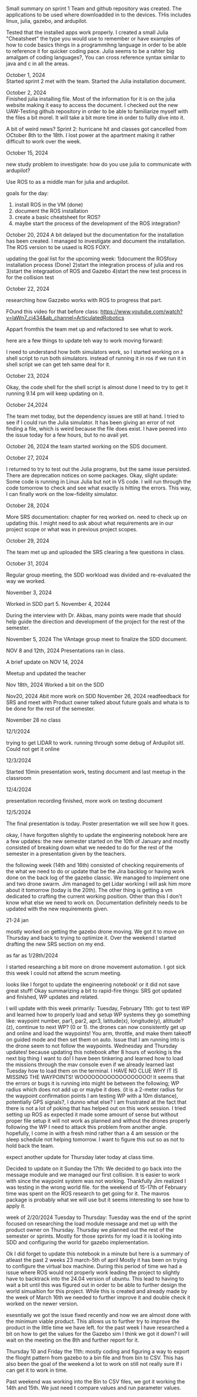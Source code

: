 
Small summary on sprint 1
Team and github repository was created. The applications to be used
where downloadded in to the devices. THis includes linux, julia, gazebo, and ardupilot.
 
Tested that the installed apps work properly. I created a small Julia "Cheatsheet" the type you would use to remember or have examples of how to code basics things in a programmihng language in order to be able to reference it for quicker coding pace.
Julia seems to be a rahter big amalgam of coding languages?, You can cross reference syntax similar to java and c in all the areas.

October 1, 2024    
Started sprint 2 met with the team. Started the Julia installation document.

October 2, 2024     
Finished julia installing file. Most of the information for it is on the julia website making it easy to access the document. I checked out the new UAW-Testing github repository in order to be able to familiarize myself with the files a bit morel. It will take a bit more time in order to fullly dive into it.

A bit of weird news? Sprint 2:
hurricane hit and classes got cancelled from OCtober 8th to the 18th. I lost power at the apartment making it rather difficult to work over the week.


October 15, 2024

new study problem to investigate: how do you use julia to communicate with ardupilot?

Use ROS to as a middle man for julia and ardupilot.

goals for the day:
1) install ROS in the VM (done)
2) document the ROS installation
3) create a basic cheatsheet for ROS?
4) maybe start the process of the development of the ROS integration?



October 20, 2024
A bit delayed but the documentation for the installation has been created. I managed to investigate and document the installation. The ROS version to be usaed is ROS FOXY.

updating the goal list for the upcoming week:
1)document the ROSfoxy installation process (Done)
2)start the integration process of julia and ros
3)start the integraation of ROS and Gazebo
4)start the new test process in for the collision test






October 22, 2024

researching how Gazzebo works with ROS to progress that part.

FOund this video for that before class:
https://www.youtube.com/watch?v=laWn7_cj434&ab_channel=ArticulatedRobotics


Appart fromthis the team met up and refactored to see what to work.


here are a few things to update teh way to work moving forward:

I need to understand how both simulators work, so I started working on a shell script to run both simulators. 
instead of running it in ros if we run it in shell script we can get teh same deal for it.

October 23, 2024

Okay, the code shell for the shell script is almost done I need to try to get it running 9.14 pm will keep updating on it.


October 24,2024

The team met today, but the dependency issues are still at hand. I tried to see if I could run the Julia simulator. It has been giving an error of not finding a file, which is weird because the file does exist. I have peered into the issue today for a few hours, but to no avail yet.


October 26, 2024 
the team started working on the SDS document.


October 27, 2024


I returned to try to test out the Julia programs, but the same issue persisted. There are deprecation notices on some packages. Okay, slight update: Some code is running in Linux Julia but not in VS code. I will run through the code tomorrow to check and see what exactly is hitting the errors. This way, I can finally work on the low-fidelity simulator.


October 28, 2024

More SRS documentation: chapter for req worked on.
need to check up on updating this.
I might need to ask about what requirements are in our project scope or what was in previous project scopes.


October 29, 2024

The team met up and uploaded the SRS clearing a few questions in class.


October 31, 2024

Regular group meeting, the SDD workload was divided and re-evaluated the way we worked.

November 3, 2024

Worked in SDD part 5.
November 4, 20244

During the interview with Dr. Akbas, many points were made that should help guide the direction and development of the project for the rest of the semester.

November 5, 2024
The VAntage group meet to finalize the SDD document.  


NOV 8 and 12th, 2024
Presentations ran in class.


A brief update on NOV 14, 2024

Meetup and updated the teacher

Nov 18th, 2024
Worked a bit on the SDD

Nov20, 2024
Abit more work on SDD
November 26, 2024
readfeedback for SRS and meet with Product owner talked about future goals and whata is to be done for the rest of the semester.

November 28 no class

12/1/2024

trying to get LIDAR to work. running through some debug of Ardupilot sitl. Could not get it online

12/3/2024

Started 10min presentation work, testing document and last meetup in the classroom

12/4/2024

presentation recording finished, more work on testing document


12/5/2024

The final presentation is today. Poster presentation we will see how it goes.

okay, I have forgotten slightly to update the engineering notebook here are a few updates:
the 
new semester started on the 10th of January and mostly consisted of breaking down what we needed to do for the rest of the semester in a presentation given by the teachers.

the following week (14th and 16th) consisted of checking requirements of the what we need to do or update that be the Jira backlog or having work done on the back log of the gazebo classic. We managed to implement one and two drone swarm.
Jim managed to get Lidar working I will ask him more about it tomorrow (today is the 20th). The other thing is getting a vm dedicated to crafting the current working position. Other than this I don't know what else we need to work on. Documentation definitely needs to be updated with the new requirements given.




21-24 jan

mostly worked on getting the gazebo drone moving. We got it to move on Thursday and back to trying to optimize it. Over the weekend I started drafting the new SRS section on my end. 

as far as 1/28th/2024 

I started researching a bit more on drone movement automation. I got sick this week I could not attend the scrum meeting.


looks like I forgot to update the engineering notebook! or it did not save great stuff! Okay summarizing a bit to rapid-fire things: SRS got updated and finished, WP updates and related.


I will update with this week primarily:
Tuesday,  February 11th: got to test WP and learned how to properly load and setup WP systems
they go something like: waypoint number, par1, par2, apr3, latitude(x), longitude(y), altitude?(z), comtinue to next WP? (0 or 1). the drones can now consistently get up and online and load the waypoints!
You arm, throttle, and make them takeoff on guided mode and then set them on auto. Issue that I am running into is the drone seem to not follow the waypoints.
Wednesday and Thursday updates! because updating this notebook after 8 hours of working is the next big thing I want to do! I have been tinkering and learned how to load the missions through the mav console even if we already learned last Tuesday how to load them on the terminal. I HAVE NO CLUE WHY IT IS MISSING THE WAYPOINTS! WOOOOOOOOOOOOOOOOOO! It seems that the errors or bugs it is running into might be between the following; WP radius which does not add up or maybe it does. (it is a 2-meter radius for the waypoint confirmation points I am testing WP with a 10m distance), potentially GPS signals?, I dunno what else? I am frustrated at the fact that there is not a lot of poking that has helped out on this work session. I tried setting up ROS as expected it made some amount of sense but without proper file setup it will not work as planned and without the drones properly following the WP I need to attack this problem from another  angle. hopefully, I come in with a fresh mind rather than a 4 am session or the sleep schedule not helping tomorrow. I want to figure this out so as not to hold back the team.

expect another update for Thursday later today at class time.

Decided to update on it Sunday the 17th: 
We decided to go back into the message module and we managed our first collision. It is easier to work with since the waypoint system was not working. Thankfully Jim realized I was testing in the wrong world file. for the weekend of 15-17th of February time was spent on the ROS research to get going for it. The mavros package is probably what we will use but it seems interesting to see how to apply it.

week of 2/20/2024 Tuesday to Thursday:
Tuesday was the end of the sprint focused on researching the load module message and met up with the product owner on Thursday. Thursday we planned out the rest of the semester or sprints. Mostly for those sprints for my load it is looking into SDD and configuring the world for gazebo implementation.




Ok I did forget to update this notebook in a minute but here is a summary of atleast the past 2 weeks 23 march-5th of april
Mostly it has been on trying to configure the virtual box machine. During this period of time we had a issue where ROS would not properly work leading the project to slightly have to backtrack into the 24.04 version of ubuntu. This lead to having to wait a bit until this was figured out in order to be able to further design the world simualtion for this project. While this is created and already made by the week of March 16th we needed to further improve it and double check it worked on the newer version.

esesntially we got the issue fixed recently and now we are almost done with the minimum viable product. This allows us to further try to improve the product in the little time we have left. for the past week I have researched a bit on how to get the values for the Gazebo sim I think we got it down?
I will wait on the meeting on the 8th and further report for it.


Thursday 10 and Friday the 11th: mostly coding and figuring a way to export the flioght pattern from gazebo to a bin file and from bin to CSV. This has also been the goal of the weekend a lot to work on still not really sure If i can get it to work in time.

Past weekend was working into the Bin to CSV files, we got it working the 14th and 15th. We just need t compare values and run parameter values.



